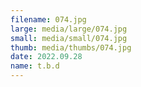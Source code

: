 ```yaml
---
filename: 074.jpg
large: media/large/074.jpg
small: media/small/074.jpg
thumb: media/thumbs/074.jpg
date: 2022.09.28
name: t.b.d
---
```

